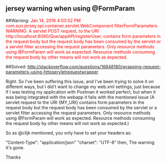 ## jersey warning when using @FormParam

##Warning:
<font color="red">Jan 14, 2016 4:03:52 PM com.sun.jersey.spi.container.servlet.WebComponent filterFormParameters
WARNING: A servlet POST request, to the URI http://localhost:8080/Que/appAPI/registerUser, contains form parameters in the request body but the request body has been consumed by the servlet or a servlet filter accessing the request parameters. Only resource methods using @FormParam will work as expected. Resource methods consuming the request body by other means will not work as expected.</font>

##Solved:
http://stackoverflow.com/questions/16848180/wrapping-request-parameters-using-httpservletrequestwrapper

Right. So I've been suffering this issue, and I've been trying to solve it on different ways, but I did't want to change my web.xml settings, just because if I was testing my application with Postman it worked perfect, but when it was being integrated with the webapp it fails with the mentioned issue (A servlet request to the URI {MY_URI} contains form parameters in the request body but the request body has been consumed by the servlet or a servlet filter accessing the request parameters. Only resource methods using @FormParam will work as expected. Resource methods consuming the request body by other means will not work as expected.)

So as @clijk mentioned, you only have to set your headers as:

"Content-Type": "application/json" 
"charset": "UTF-8" 
then, The warning it's gone.

Thanks
